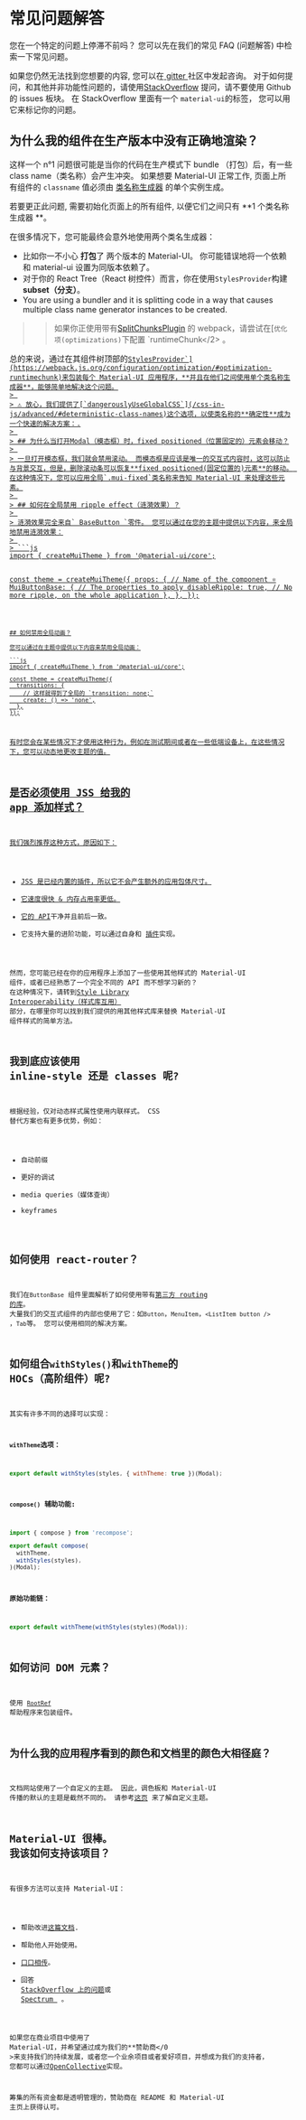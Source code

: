 # 常见问题解答

<p class="description">您在一个特定的问题上停滞不前吗？ 您可以先在我们的常见 FAQ (问题解答) 中检索一下常见问题。</p>

如果您仍然无法找到您想要的内容, 您可以在[ gitter ](https://gitter.im/mui-org/material-ui) 社区中发起咨询。 对于如何提问，和其他并非功能性问题的，请使用[StackOverflow](https://stackoverflow.com/questions/tagged/material-ui) 提问，请不要使用 Github 的 issues 板块。 在 StackOverflow 里面有一个 `material-ui`的标签， 您可以用它来标记你的问题。

## 为什么我的组件在生产版本中没有正确地渲染？

这样一个 n°1 问题很可能是当你的代码在生产模式下 bundle （打包）后，有一些 class name（类名称）会产生冲突。 如果想要 Material-UI 正常工作, 页面上所有组件的 `classname` 值必须由 [类名称生成器](/css-in-js/advanced/#class-names) 的单个实例生成。

若要更正此问题, 需要初始化页面上的所有组件, 以便它们之间只有 **1 个类名称生成器 **。

在很多情况下，您可能最终会意外地使用两个类名生成器：

- 比如你一不小心 **打包**了 两个版本的 Material-UI。 你可能错误地将一个依赖和 material-ui 设置为同版本依赖了。
- 对于你的 React Tree（React 树控件）而言，你在使用`StylesProvider`构建**subset（分支）**。
- You are using a bundler and it is splitting code in a way that causes multiple class name generator instances to be created.

> > 如果你正使用带有[SplitChunksPlugin](https://webpack.js.org/plugins/split-chunks-plugin/) 的 webpack，请尝试在[`优化项(optimizations)`下</code>配置 `runtimeChunk</2></a> 。</p>

</blockquote>

<p>总的来说，通过在其组件树顶部的<a href="/css-in-js/api/#stylesprovider"><code>StylesProvider`](https://webpack.js.org/configuration/optimization/#optimization-runtimechunk)来包装每个 Material-UI 应用程序，**并且在他们之间使用单个类名称生成器**，能够简单地解决这个问题。
> 
> ⚠️ 放心，我们提供了[`dangerouslyUseGlobalCSS`](/css-in-js/advanced/#deterministic-class-names)这个选项，以使类名称的**确定性**成为一个快速的解决方案：.
> 
> ## 为什么当打开Modal（模态框）时，fixed positioned（位置固定的）元素会移动？
> 
> 一旦打开模态框，我们就会禁用滚动。 而模态框是应该是唯一的交互式内容时，这可以防止与背景交互，但是，删除滚动条可以恢复**fixed positioned(固定位置的)元素**的移动。 在这种情况下，您可以应用全局`.mui-fixed`类名称来告知 Material-UI 来处理这些元素。
> 
> ## 如何在全局禁用 ripple effect（涟漪效果）？
> 
> 涟漪效果完全来自` BaseButton `零件。 您可以通过在您的主题中提供以下内容，来全局地禁用涟漪效果：
> 
> ```js
import { createMuiTheme } from '@material-ui/core';

const theme = createMuiTheme({
props: {
// Name of the component ⚛️
MuiButtonBase: {
// The properties to apply
disableRipple: true, // No more ripple, on the whole application
},
},
});

````

## 如何禁用全局动画？

您可以通过在主题中提供以下内容来禁用全局动画：

```js
import { createMuiTheme } from '@material-ui/core';

const theme = createMuiTheme({
  transitions: {
    // 这样就得到了全局的 `transition: none;`
    create: () => 'none',
  },
});
````

有时您会在某些情况下才使用这种行为，例如在测试期间或者在一些低端设备上，在这些情况下，您可以动态地更改主题的值。

## 是否必须使用 JSS 给我的 app 添加样式？

我们强烈推荐这种方式，原因如下：

- JSS 是已经内置的插件，所以它不会产生额外的应用包体尺寸。
- 它速度很快 & 内存占用率更低。
- 它的 [API](https://cssinjs.org/json-api/)干净并且前后一致。
- 它支持大量的进阶功能，可以通过自身和 [插件](https://cssinjs.org/plugins/)实现。

然而，您可能已经在你的应用程序上添加了一些使用其他样式的 Material-UI 组件，或者已经熟悉了一个完全不同的 API 而不想学习新的？ 在这种情况下，请转到[Style Library Interoperability（样式库互用）](/guides/interoperability/) 部分，在哪里你可以找到我们提供的用其他样式库来替换 Material-UI 组件样式的简单方法。

## 我到底应该使用 inline-style 还是 classes 呢?

根据经验，仅对动态样式属性使用内联样式。 CSS 替代方案也有更多优势，例如：

- 自动前缀
- 更好的调试
- media queries（媒体查询）
- keyframes

## 如何使用 react-router？

我们在`ButtonBase` 组件里面解析了如何使用带有[第三方 routing 的库](/demos/buttons/#third-party-routing-library)。 大量我们的交互式组件的内部也使用了它：如`Button`，`MenuItem`，`<ListItem button />` ，`Tab`等。 您可以使用相同的解决方案。

## 如何组合`withStyles()`和`withTheme`的 HOCs（高阶组件）呢?

其实有许多不同的选择可以实现：

**`withTheme`选项：**

```js
export default withStyles(styles, { withTheme: true })(Modal);
```

**`compose()` 辅助功能:**

```js
import { compose } from 'recompose';

export default compose(
  withTheme,
  withStyles(styles),
)(Modal);
```

**原始功能链：**

```js
export default withTheme(withStyles(styles)(Modal));
```

## 如何访问 DOM 元素？

使用 [`RootRef`](/api/root-ref/) 帮助程序来包装组件。

## 为什么我的应用程序看到的颜色和文档里的颜色大相径庭？

文档网站使用了一个自定义的主题。 因此，调色板和 Material-UI 传播的默认的主题是截然不同的。 请参考[这页](/customization/themes/) 来了解自定义主题。

## Material-UI 很棒。 我该如何支持该项目？

有很多方法可以支持 Material-UI：

- 帮助改进[这篇文档](https://github.com/mui-org/material-ui/tree/next/docs).
- 帮助他人开始使用。
- [口口相传](https://twitter.com/MaterialUI)。
- 回答[ StackOverflow 上的问题](https://stackoverflow.com/questions/tagged/material-ui)或[ Spectrum ](https://spectrum.chat/material-ui) 。

如果您在商业项目中使用了 Material-UI，并希望通过成为我们的\*\*赞助商</0 >来支持我们的持续发展，或者您一个业余项目或者爱好项目，并想成为我们的支持者， 您都可以通过[OpenCollective](https://opencollective.com/material-ui)实现。</p>

筹集的所有资金都是透明管理的，赞助商在 README 和 Material-UI 主页上获得认可。
